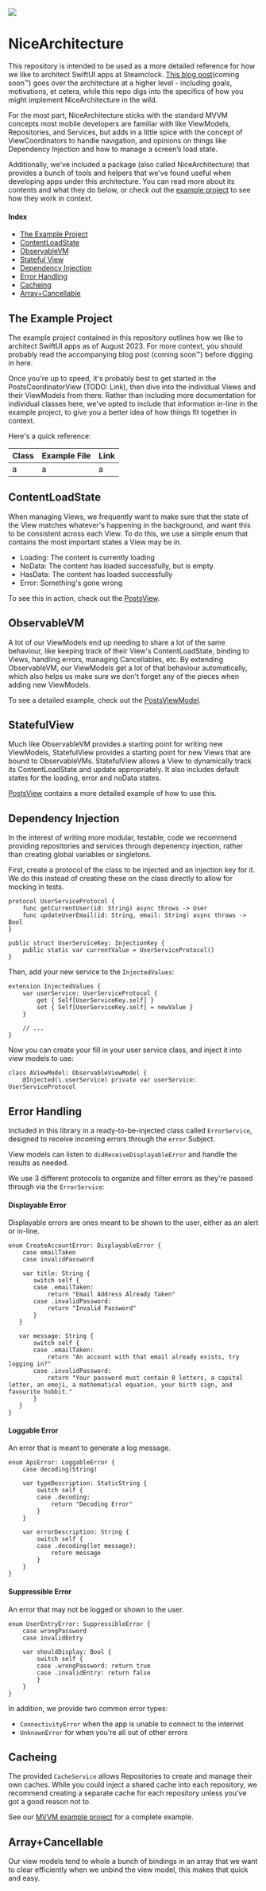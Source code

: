 ![](utilitybelt.png)

# NiceArchitecture

This repository is intended to be used as a more detailed reference for how we like to architect SwiftUI apps at Steamclock. [This blog post]()(coming soon™) goes over the architecture at a higher level - including goals, motivations, et cetera, while this repo digs into the specifics of how you might implement NiceArchitecture in the wild.

For the most part, NiceArchitecture sticks with the standard MVVM concepts most mobile developers are familiar with like ViewModels, Repositories, and Services, but adds in a little spice with the concept of ViewCoordinators to handle navigation, and opinions on things like Dependency Injection and how to manage a screen’s load state.

Additionally, we've included a package (also called NiceArchitecture) that provides a bunch of tools and helpers that we've found useful when developing apps under this architecture. You can read more about its contents and what they do below, or check out the [example project](TODO) to see how they work in context.

#### Index
 - [The Example Project](#the-example-project)
 - [ContentLoadState](#contentloadstate)
 - [ObservableVM](#observablevm)
 - [Stateful View](#stateful-view)
 - [Dependency Injection](#dependency-injection)
 - [Error Handling](#error-handling)
 - [Cacheing](#cacheing)
 - [Array+Cancellable](#array+cancellable)

## The Example Project

The example project contained in this repository outlines how we like to architect SwiftUI apps as of August 2023. For more context, you should probably read the accompanying blog post (coming soon™) before digging in here.

Once you're up to speed, it's probably best to get started in the PostsCoordinatorView (TODO: Link), then dive into the individual Views and their ViewModels from there. Rather than including more documentation for individual classes here, we've opted to include that information in-line in the example project, to give you a better idea of how things fit together in context. 

Here's a quick reference:

| Class | Example File | Link |
| ----- | ------------ | ---- |
| a | a | a |


## ContentLoadState

When managing Views, we frequently want to make sure that the state of the View matches whatever's happening in the background, and want this to be consistent across each View. To do this, we use a simple enum that contains the most important states a View may be in.

- Loading: The content is currently loading
- NoData: The content has loaded successfully, but is empty.
- HasData: The content has loaded successfully
- Error: Something's gone wrong

To see this in action, check out the [PostsView](TODO).

## ObservableVM

A lot of our ViewModels end up needing to share a lot of the same behaviour, like keeping track of their View's ContentLoadState, binding to Views, handling errors, managing Cancellables, etc. By extending ObservableVM, our ViewModels get a lot of that behaviour automatically, which also helps us make sure we don't forget any of the pieces when adding new ViewModels.

To see a detailed example, check out the [PostsViewModel](TODO).

## StatefulView

Much like ObservableVM provides a starting point for writing new ViewModels, StatefulView provides a starting point for new Views that are bound to ObservableVMs. StatefulView allows a View to dynamically track its ContentLoadState and update appropriately. It also includes default states for the loading, error and noData states.

[PostsView](TODO) contains a more detailed example of how to use this.

## Dependency Injection

In the interest of writing more modular, testable, code we recommend providing repositories and services through depenency injection, rather than creating global variables or singletons.

First, create a protocol of the class to be injected and an injection key for it. We do this instead of creating these on the class directly to allow for mocking in tests.
```
protocol UserServiceProtocol {
    func getCurrentUser(id: String) async throws -> User
    func updateUserEmail(id: String, email: String) async throws -> Bool
}

public struct UserServiceKey: InjectionKey {
    public static var currentValue = UserServiceProtocol()
}
```

Then, add your new service to the `InjectedValues`:
```
extension InjectedValues {
    var userService: UserServiceProtocol {
        get { Self[UserServiceKey.self] }
        set { Self[UserServiceKey.self] = newValue }
    } 
    
    // ...
}
```

Now you can create your fill in your user service class, and inject it into view models to use:

```
class AViewModel: ObservableViewModel {
    @Injected(\.userService) private var userService: UserServiceProtocol
```

## Error Handling

Included in this library in a ready-to-be-injected class called `ErrorService`, designed to receive incoming errors through the `error` Subject.

View models can listen to `didReceiveDisplayableError` and handle the results as needed.

We use 3 different protocols to organize and filter errors as they're passed through via the `ErrorService`:

#### Displayable Error

Displayable errors are ones meant to be shown to the user, either as an alert or in-line.

```
enum CreateAccountError: DisplayableError {
    case emailTaken
    case invalidPassword
    
    var title: String {
       switch self {
       case .emailTaken:
           return "Email Address Already Taken"
       case .invalidPassword:
           return "Invalid Password"
       }
   }

   var message: String {
       switch self {
       case .emailTaken:
           return "An account with that email already exists, try logging in?"
       case .invalidPassword:
           return "Your password must contain 8 letters, a capital letter, an emoji, a mathematical equation, your birth sign, and favourite hobbit."
       }
   }
}

```

#### Loggable Error

An error that is meant to generate a log message.

```
enum ApiError: LoggableError {
    case decoding(String)
    
    var typeDescription: StaticString {
        switch self {
        case .decoding:
            return "Decoding Error"
        }
    }

    var errorDescription: String {
        switch self {
        case .decoding(let message):
            return message
        }
    }
}
```

#### Suppressible Error

An error that may not be logged or shown to the user.

```
enum UserEntryError: SuppressibleError {
    case wrongPassword
    case invalidEntry
    
    var shouldDisplay: Bool {
        switch self {
        case .wrongPassword: return true
        case .invalidEntry: return false
        }
    }
}

```

In addition, we provide two common error types: 

- `ConnectivityError` when the app is unable to connect to the internet
- `UnknownError` for when you're all out of other errors

## Cacheing

The provided `CacheService` allows Repositories to create and manage their own caches. While you could inject a shared cache into each repository, we recommend creating a separate cache for each repository unless you've got a good reason not to.

See our [MVVM example project](https://github.com/steamclock/mvvm-ios/) for a complete example.

## Array+Cancellable

Our view models tend to whole a bunch of bindings in an array that we want to clear efficiently when we unbind the view model, this makes that quick and easy.

